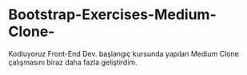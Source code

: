 # Bootstrap-Exercises-Medium-Clone-
Kodluyoruz Front-End Dev. başlangıç kursunda yapılan Medium Clone çalışmasını biraz daha fazla geliştirdim.
